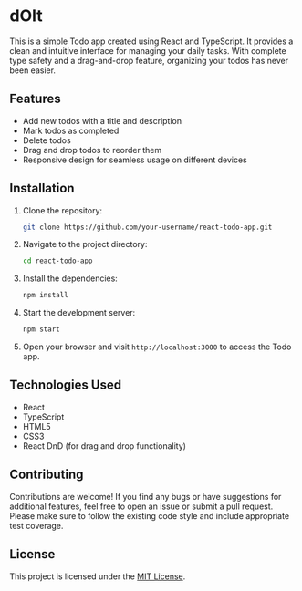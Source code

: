# dOIt


This is a simple Todo app created using React and TypeScript. It provides a clean and intuitive interface for managing your daily tasks. With complete type safety and a drag-and-drop feature, organizing your todos has never been easier.

## Features

- Add new todos with a title and description
- Mark todos as completed
- Delete todos
- Drag and drop todos to reorder them
- Responsive design for seamless usage on different devices

## Installation

1. Clone the repository:

   ```bash
   git clone https://github.com/your-username/react-todo-app.git
   ```

2. Navigate to the project directory:

   ```bash
   cd react-todo-app
   ```

3. Install the dependencies:

   ```bash
   npm install
   ```

4. Start the development server:

   ```bash
   npm start
   ```

5. Open your browser and visit `http://localhost:3000` to access the Todo app.

## Technologies Used

- React
- TypeScript
- HTML5
- CSS3
- React DnD (for drag and drop functionality)



## Contributing

Contributions are welcome! If you find any bugs or have suggestions for additional features, feel free to open an issue or submit a pull request. Please make sure to follow the existing code style and include appropriate test coverage.

## License

This project is licensed under the [MIT License](LICENSE).

